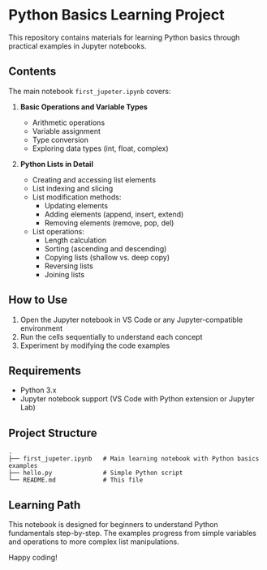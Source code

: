 # Python Basics Learning Project

This repository contains materials for learning Python basics through practical examples in Jupyter notebooks.

## Contents

The main notebook `first_jupeter.ipynb` covers:

1. **Basic Operations and Variable Types**
   - Arithmetic operations
   - Variable assignment
   - Type conversion
   - Exploring data types (int, float, complex)

2. **Python Lists in Detail**
   - Creating and accessing list elements
   - List indexing and slicing
   - List modification methods:
     - Updating elements
     - Adding elements (append, insert, extend)
     - Removing elements (remove, pop, del)
   - List operations:
     - Length calculation
     - Sorting (ascending and descending)
     - Copying lists (shallow vs. deep copy)
     - Reversing lists
     - Joining lists

## How to Use

1. Open the Jupyter notebook in VS Code or any Jupyter-compatible environment
2. Run the cells sequentially to understand each concept
3. Experiment by modifying the code examples

## Requirements

- Python 3.x
- Jupyter notebook support (VS Code with Python extension or Jupyter Lab)

## Project Structure

```
.
├── first_jupeter.ipynb   # Main learning notebook with Python basics examples
├── hello.py              # Simple Python script
└── README.md             # This file
```

## Learning Path

This notebook is designed for beginners to understand Python fundamentals step-by-step. The examples progress from simple variables and operations to more complex list manipulations.

Happy coding!
